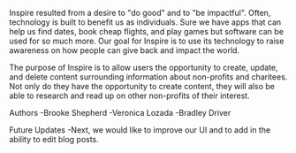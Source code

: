 
Inspire resulted from a desire to "do good" and to "be impactful". Often, technology is built to benefit us as individuals. Sure we have apps that can help us find dates, book cheap flights, and play games but software can be used for so much more. Our goal for Inspire is to use its technology to raise awareness on how people can give back and impact the world.

The purpose of Inspire is to allow users the opportunity to create, update, and delete content surrounding information about non-profits and charitees. Not only do they have the opportunity to create content, they will also be able to research and read up on other non-profits of their interest. 

Authors
-Brooke Shepherd 
-Veronica Lozada 
-Bradley Driver 

Future Updates
-Next, we would like to improve our UI and to add in the ability to edit blog posts. 
